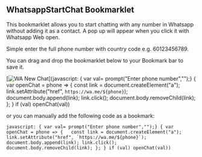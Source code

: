 ## WhatsappStartChat Bookmarklet

This bookmarklet allows you to start chatting with any number in Whatsapp without adding it as a contact. A pop up will appear when you click it with Whatsapp Web open.

Simple enter the full phone number with country code e.g. 60123456789.

You can drag and drop the bookmarklet below to your Bookmark bar to save it.

[![WA New Chat](https://i.imgur.com/AVmCJ4P.png)](javascript: { var val= prompt("Enter phone number","");} { var openChat = phone => {   const link = document.createElement("a");   link.setAttribute("href", `https://wa.me/${phone}`); document.body.append(link); link.click();   document.body.removeChild(link); }; } if (val) openChat(val))

or you can manually add the following code as a bookmark:

```
javascript: { var val= prompt("Enter phone number","");} { var openChat = phone => {   const link = document.createElement("a");   link.setAttribute("href", `https://wa.me/${phone}`); document.body.append(link); link.click();   document.body.removeChild(link); }; } if (val) openChat(val))
```
